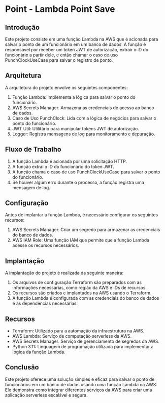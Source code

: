 # Point - Lambda Point Save

## Introdução

Este projeto consiste em uma função Lambda na AWS que é acionada para salvar o ponto de um funcionário em um banco de dados. A função é responsável por receber um token JWT de autorização, extrair o ID do funcionário a partir dele, e então chamar o caso de uso PunchClockUseCase para salvar o registro de ponto.

## Arquitetura

A arquitetura do projeto envolve os seguintes componentes:

1. Função Lambda: Implementa a lógica para salvar o ponto do funcionário.
2. AWS Secrets Manager: Armazena as credenciais de acesso ao banco de dados.
3. Caso de Uso PunchClock: Lida com a lógica de negócios para salvar o ponto do funcionário.
4. JWT Util: Utilitário para manipular tokens JWT de autorização.
5. Logger: Registra mensagens de log para monitoramento e depuração.

## Fluxo de Trabalho

1. A função Lambda é acionada por uma solicitação HTTP.
2. A função extrai o ID do funcionário do token JWT.
3. A função chama o caso de uso PunchClockUseCase para salvar o ponto do funcionário.
4. Se houver algum erro durante o processo, a função registra uma mensagem de log.

## Configuração

Antes de implantar a função Lambda, é necessário configurar os seguintes recursos:

1. AWS Secrets Manager: Criar um segredo para armazenar as credenciais do banco de dados.
2. AWS IAM Role: Uma função IAM que permite que a função Lambda acesse os recursos necessários.

## Implantação

A implantação do projeto é realizada da seguinte maneira:

1. Os arquivos de configuração Terraform são preparados com as informações necessárias, como região da AWS e IDs de recursos.
2. Os recursos são criados e implantados na AWS usando o Terraform.
3. A função Lambda é configurada com as credenciais do banco de dados e as dependências necessárias.

## Recursos

- Terraform: Utilizado para a automação da infraestrutura na AWS.
- AWS Lambda: Serviço de computação serverless da AWS.
- AWS Secrets Manager: Serviço de gerenciamento de segredos da AWS.
- Python 3.11: Linguagem de programação utilizada para implementar a lógica da função Lambda.

## Conclusão

Este projeto oferece uma solução simples e eficaz para salvar o ponto de funcionários em um banco de dados usando uma função Lambda na AWS. Ele demonstra como integrar diferentes serviços da AWS para criar uma aplicação serverless escalável e segura.
